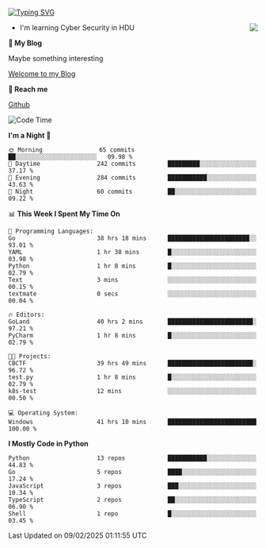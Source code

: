 [![Typing SVG](https://readme-typing-svg.herokuapp.com?font=Fira+Code&pause=1000&random=false&width=450&height=60&lines=Hello+%F0%9F%91%8B%F0%9F%8F%BB;I'm+JBNRZ)](https://git.io/typing-svg)

<a href="#">
  <img align="right" src="https://github-readme-stats.vercel.app/api?username=JBNRZ&show_icons=true&bg_color=15,f2f7fd,E0EAFC" />
</a>

- I'm learning Cyber Security in HDU

 **🌱 My Blog**

Maybe something interesting

[Welcome to my Blog](https://jbnrz.com.cn/)

 **💬 Reach me** 

[Github](https://github.com/JBNRZ)


<!--START_SECTION:waka-->
![Code Time](http://img.shields.io/badge/Code%20Time-956%20hrs%2050%20mins-blue)

**I'm a Night 🦉** 

```text
🌞 Morning                65 commits          ██░░░░░░░░░░░░░░░░░░░░░░░   09.98 % 
🌆 Daytime                242 commits         █████████░░░░░░░░░░░░░░░░   37.17 % 
🌃 Evening                284 commits         ███████████░░░░░░░░░░░░░░   43.63 % 
🌙 Night                  60 commits          ██░░░░░░░░░░░░░░░░░░░░░░░   09.22 % 
```


📊 **This Week I Spent My Time On** 

```text
💬 Programming Languages: 
Go                       38 hrs 18 mins      ███████████████████████░░   93.01 % 
YAML                     1 hr 38 mins        █░░░░░░░░░░░░░░░░░░░░░░░░   03.98 % 
Python                   1 hr 8 mins         █░░░░░░░░░░░░░░░░░░░░░░░░   02.79 % 
Text                     3 mins              ░░░░░░░░░░░░░░░░░░░░░░░░░   00.15 % 
textmate                 0 secs              ░░░░░░░░░░░░░░░░░░░░░░░░░   00.04 % 

🔥 Editors: 
GoLand                   40 hrs 2 mins       ████████████████████████░   97.21 % 
PyCharm                  1 hr 8 mins         █░░░░░░░░░░░░░░░░░░░░░░░░   02.79 % 

🐱‍💻 Projects: 
CBCTF                    39 hrs 49 mins      ████████████████████████░   96.72 % 
test.py                  1 hr 8 mins         █░░░░░░░░░░░░░░░░░░░░░░░░   02.79 % 
k8s-test                 12 mins             ░░░░░░░░░░░░░░░░░░░░░░░░░   00.50 % 

💻 Operating System: 
Windows                  41 hrs 10 mins      █████████████████████████   100.00 % 
```

**I Mostly Code in Python** 

```text
Python                   13 repos            ███████████░░░░░░░░░░░░░░   44.83 % 
Go                       5 repos             ████░░░░░░░░░░░░░░░░░░░░░   17.24 % 
JavaScript               3 repos             ███░░░░░░░░░░░░░░░░░░░░░░   10.34 % 
TypeScript               2 repos             ██░░░░░░░░░░░░░░░░░░░░░░░   06.90 % 
Shell                    1 repo              █░░░░░░░░░░░░░░░░░░░░░░░░   03.45 % 
```




 Last Updated on 09/02/2025 01:11:55 UTC
<!--END_SECTION:waka-->
